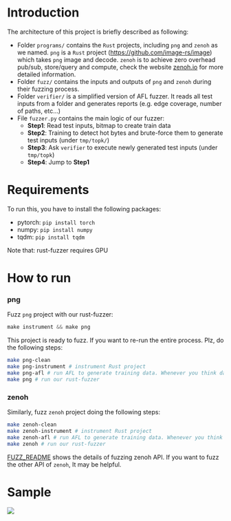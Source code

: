 # Introduction

The architecture of this project is briefly described as following:

- Folder `programs/` contains the `Rust` projects, including `png` and `zenoh` as we named. `png` is a `Rust` project (https://github.com/image-rs/image) which takes `png` image and decode. `zenoh` is to achieve zero overhead pub/sub, store/query and compute, check the website [zenoh.io](http://zenoh.io/) for more detailed information. 
- Folder `fuzz/` contains the inputs and outputs of `png` and `zenoh` during their fuzzing process.
- Folder `verifier/` is a simplified version of AFL fuzzer. It reads all test inputs from a folder and generates reports (e.g. edge coverage, number of paths, etc...)
- File `fuzzer.py` contains the main logic of our fuzzer:
  - **Step1**: Read test inputs, bitmap to create train data
  - **Step2**: Training to detect hot bytes and brute-force them to generate test inputs (under `tmp/topk/`)
  - **Step3**: Ask `verifier` to execute newly generated test inputs (under `tmp/topk`)
  - **Step4**: Jump to **Step1**
  
# Requirements

To run this, you have to install the following packages:

- pytorch: ```pip install torch```
- numpy: ```pip install numpy```
- tqdm: ```pip install tqdm```

Note that: rust-fuzzer requires GPU

# How to run
### png
Fuzz `png` project with our rust-fuzzer:
```javascript
make instrument && make png
```

This project is ready to fuzz. If you want to re-run the entire process. Plz, do the following steps:

```bash
make png-clean
make png-instrument # instrument Rust project
make png-afl # run AFL to generate training data. Whenever you think data is sufficient, stop AFL
make png # run our rust-fuzzer

```

### zenoh

Similarly, fuzz `zenoh` project doing the following steps:

```bash
make zenoh-clean
make zenoh-instrument # instrument Rust project
make zenoh-afl # run AFL to generate training data. Whenever you think data is sufficient, stop AFL
make zenoh # run our rust-fuzzer
``` 

[FUZZ_README](./programs/zenoh/FUZZ_README.md) shows the details of fuzzing zenoh API. If you want to fuzz the other API of `zenoh`, It may be helpful.

# Sample
![](https://s8.gifyu.com/images/ezgif-6-28948025d975.gif)
